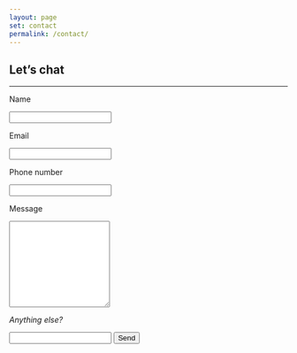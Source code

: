 ```yaml
---
layout: page
set: contact
permalink: /contact/
---
```


<div class="chat">
<h2>Let&rsquo;s chat</h2>
<hr class="order-hr">
<form action="https://formspree.io/bobbyddry@outlook.com" method="POST">
    <p>Name</p>
    <input type="text" name="name" placeholder="" class="mini_chat" required>
    <p>Email</p>
    <input type="email" name="email" placeholder="" class="mini_chat" required>
    <p>Phone number</p>
    <input type="tel" name="tel" title="Phone Number" required>
    <p>Message</p>
    <textarea name="message" rows="10" required></textarea>
    <p><em>Anything else?</em></p>
    <input type="text" name="extra" placeholder="" class="max_chat">
    <input type="submit" value="Send" class="sender">
</form>
</div>

